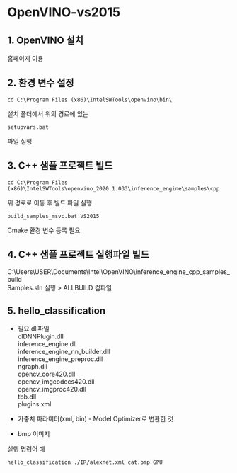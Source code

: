 # OpenVINO-vs2015

## 1. OpenVINO 설치
홈페이지 이용

## 2. 환경 변수 설정<br/>
```
cd C:\Program Files (x86)\IntelSWTools\openvino\bin\
```
설치 폴더에서 위의 경로에 있는
```
setupvars.bat
```
파일 실행

## 3. C++ 샘플 프로젝트 빌드
```
cd C:\Program Files (x86)\IntelSWTools\openvino_2020.1.033\inference_engine\samples\cpp
```
위 경로로 이동 후 빌드 파일 실행
```
build_samples_msvc.bat VS2015
```
Cmake 환경 변수 등록 필요

## 4. C++ 샘플 프로젝트 실행파일 빌드

C:\Users\USER\Documents\Intel\OpenVINO\inference_engine_cpp_samples_build <br/>
Samples.sln 실행 > ALLBUILD 컴파일

## 5. hello_classification
* 필요 dll파일<br/>
clDNNPlugin.dll<br/>
inference_engine.dll<br/>
inference_engine_nn_builder.dll<br/>
inference_engine_preproc.dll<br/>
ngraph.dll<br/>
opencv_core420.dll<br/>
opencv_imgcodecs420.dll<br/>
opencv_imgproc420.dll<br/>
tbb.dll<br/>
plugins.xml<br/>

* 가중치 파라미터(xml, bin) - Model Optimizer로 변환한 것<br/>
* bmp 이미지<br/>

실행 명령어 예
```
hello_classification ./IR/alexnet.xml cat.bmp GPU
```